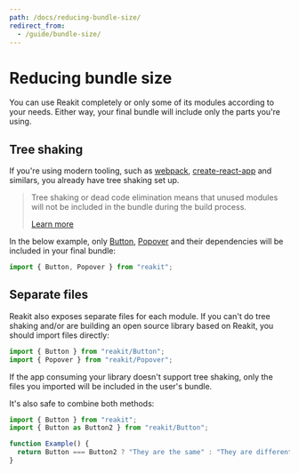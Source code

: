 ```yaml
---
path: /docs/reducing-bundle-size/
redirect_from:
  - /guide/bundle-size/
---
```


# Reducing bundle size

You can use Reakit completely or only some of its modules according to your needs. Either way, your final bundle will include only the parts you're using.

## Tree shaking

If you're using modern tooling, such as [webpack](https://webpack.js.org/), [create-react-app](https://github.com/facebook/create-react-app) and similars, you already have tree shaking set up.

> Tree shaking or dead code elimination means that unused modules will not be included in the bundle during the build process.
>
> [Learn more](https://medium.com/@netxm/what-is-tree-shaking-de7c6be5cadd)

In the below example, only [Button](/docs/Button), [Popover](/docs/Popover) and their dependencies will be included in your final bundle:

```js static
import { Button, Popover } from "reakit";
```

## Separate files

Reakit also exposes separate files for each module. If you can't do tree shaking and/or are building an open source library based on Reakit, you should import files directly:

```js
import { Button } from "reakit/Button";
import { Popover } from "reakit/Popover";
```

If the app consuming your library doesn't support tree shaking, only the files you imported will be included in the user's bundle.

It's also safe to combine both methods:

```jsx
import { Button } from "reakit";
import { Button as Button2 } from "reakit/Button";

function Example() {
  return Button === Button2 ? "They are the same" : "They are different";
}
```
